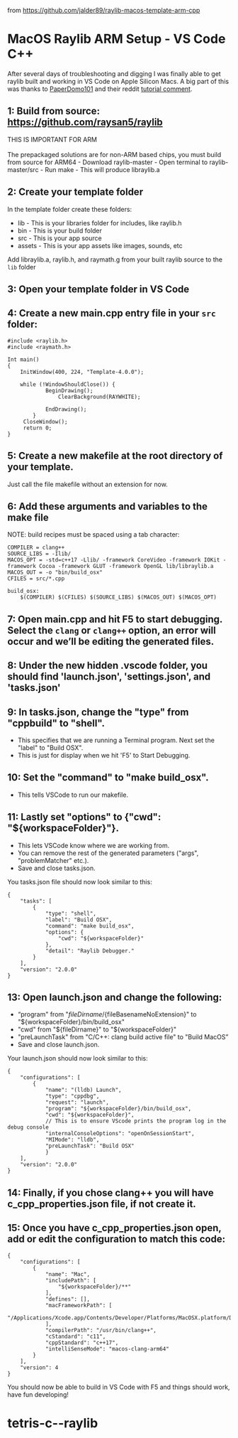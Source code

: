 from https://github.com/jalder89/raylib-macos-template-arm-cpp


# MacOS Raylib ARM Setup - VS Code C++

After several days of troubleshooting and digging I was finally able to get raylib built and working in VS Code on Apple Silicon Macs. 
A big part of this was thanks to [PaperDomo101](https://github.com/Paperdomo101) and their reddit [tutorial comment](https://www.reddit.com/r/raylib/comments/sh586x/comment/hv4ezz5/?utm_source=share&utm_medium=web2x&context=3). 

## 1: Build from source: https://github.com/raysan5/raylib
THIS IS IMPORTANT FOR ARM<br><br>
The prepackaged solutions are for non-ARM based chips, you must build from source for ARM64
    - Download raylib-master
    - Open terminal to raylib-master/src
    - Run make
    - This will produce libraylib.a

## 2: Create your template folder
In the template folder create these folders:
  - lib - This is your libraries folder for includes, like raylib.h
  - bin - This is your build folder
  - src - This is your app source
  - assets - This is your app assets like images, sounds, etc

Add libraylib.a, raylib.h, and raymath.g from your built raylib source to the `lib` folder

## 3: Open your template folder in VS Code

## 4: Create a new main.cpp entry file in your `src` folder:

```
#include <raylib.h>
#include <raymath.h>

Int main()
{
	InitWindow(400, 224, "Template-4.0.0");
	
	while (!WindowShouldClose()) {
        	BeginDrawing();
            	ClearBackground(RAYWHITE);
    
        	EndDrawing();
    	}
   	 CloseWindow();
   	 return 0;
}
```

## 5: Create a new makefile at the root directory of your template.
Just call the file makefile without an extension for now.

## 6: Add these arguments and variables to the make file
NOTE: build recipes must be spaced using a tab character:

```
COMPILER = clang++
SOURCE_LIBS = -Ilib/
MACOS_OPT = -std=c++17 -Llib/ -framework CoreVideo -framework IOKit -framework Cocoa -framework GLUT -framework OpenGL lib/libraylib.a
MACOS_OUT = -o "bin/build_osx"
CFILES = src/*.cpp

build_osx:
    $(COMPILER) $(CFILES) $(SOURCE_LIBS) $(MACOS_OUT) $(MACOS_OPT)
```

## 7: Open main.cpp and hit F5 to start debugging. Select the `clang` or `clang++` option, an error will occur and we’ll be editing the generated files.

## 8: Under the new hidden .vscode folder, you should find 'launch.json', 'settings.json', and 'tasks.json'

## 9: In tasks.json, change the "type" from "cppbuild" to "shell". 
- This specifies that we are running a Terminal program. Next set the "label" to "Build OSX". 
- This is just for display when we hit 'F5' to Start Debugging. 

## 10: Set the "command" to "make build_osx". 
- This tells VSCode to run our makefile. 

## 11: Lastly set "options" to {"cwd": "${workspaceFolder}"}. 
- This lets VSCode know where we are working from.
- You can remove the rest of the generated parameters ("args", "problemMatcher" etc.). 
- Save and close tasks.json.

You tasks.json file should now look similar to this:

```
{
    "tasks": [
        {
            "type": "shell",
            "label": "Build OSX",
            "command": "make build_osx",
            "options": {
                "cwd": "${workspaceFolder}"
            },
            "detail": "Raylib Debugger."
        }
    ],
    "version": "2.0.0"
}
```

## 13: Open launch.json and change the following:
- “program" from "${fileDirname}/${fileBasenameNoExtension}" to "${workspaceFolder}/bin/build_osx"
- "cwd" from "${fileDirname}" to "${workspaceFolder}"
- "preLaunchTask" from "C/C++: clang build active file" to "Build MacOS”
- Save and close launch.json.

Your launch.json should now look similar to this:

```
{
    "configurations": [
        {
            "name": "(lldb) Launch",
            "type": "cppdbg",
            "request": "launch",
            "program": "${workspaceFolder}/bin/build_osx",
            "cwd": "${workspaceFolder}",
            // This is to ensure VScode prints the program log in the debug console
            "internalConsoleOptions": "openOnSessionStart", 
            "MIMode": "lldb",
            "preLaunchTask": "Build OSX"
            }
    ],
    "version": "2.0.0"
}
```

## 14: Finally, if you chose clang++ you will have c_cpp_properties.json file, if not create it.

## 15: Once you have c_cpp_properties.json open, add or edit the configuration to match this code:

```
{
    "configurations": [
        {
            "name": "Mac",
            "includePath": [
                "${workspaceFolder}/**"
            ],
            "defines": [],
            "macFrameworkPath": [
                "/Applications/Xcode.app/Contents/Developer/Platforms/MacOSX.platform/Developer/SDKs/MacOSX.sdk/System/Library/Frameworks"
            ],
            "compilerPath": "/usr/bin/clang++",
            "cStandard": "c11",
            "cppStandard": "c++17",
            "intelliSenseMode": "macos-clang-arm64"
        }
    ],
    "version": 4
}
```

You should now be able to build in VS Code with F5 and things should work, have fun developing!
# tetris-c--raylib
